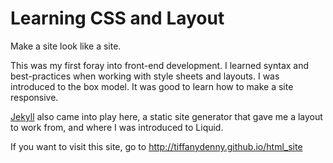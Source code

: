 # Learning CSS and Layout
Make a site look like a site.

This was my first foray into front-end development. I learned syntax and best-practices when working with style sheets and layouts. I was introduced to the box model. It was good to learn how to make a site responsive. 

<a href="https://jekyllrb.com/">Jekyll</a> also came into play here, a static site generator that gave me a layout to work from, and where I was introduced to Liquid.  

If you want to visit this site, go to http://tiffanydenny.github.io/html_site
